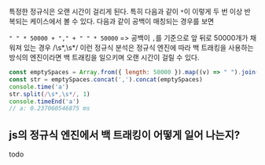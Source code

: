 특정한 정규식은 오랜 시간이 걸리게 된다.  특히 다음과 같이 `*`이 이렇게 두 번 이상 반복되는 케이스에서 볼 수 있다.  다음과 같이 공백이 매칭되는 경우를 보면

`" " * 50000 + "," + " " * 50000` => 공백이 `,`를 기준으로 앞 뒤로 50000개가 채워져 있는 경우
/\s*,\s*/ 이런 정규식 분석은 정규식 엔진에 따라 백 트래킹을 사용하는 방식의 엔진이라면 백 트래킹을 일으키며 오랜 시간이 걸릴 수 있다. 

```js
const emptySpaces = Array.from({ length: 50000 }).map((v) => " ").join("")
const str = emptySpaces.concat(',').concat(emptySpaces)
console.time('a')
str.split(/\s*,\s*/, 1)
console.timeEnd('a')
// a: 0.237060546875 ms
```

## js의 정규식 엔진에서 백 트래킹이 어떻게 일어 나는지?
todo
